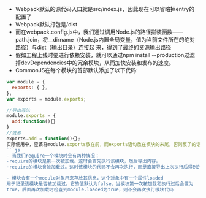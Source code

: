 - Webpack默认的源代码入口就是src/index.js，因此现在可以省略掉entry的配置了
- Webpack默认打包是/dist
- 而在webpack.config.js中，我们通过调用Node.js的路径拼装函数——path.join，将__dirname（Node.js内置全局变量，值为当前文件所在的绝对路径）与dist（输出目录）连接起
来，得到了最终的资源输出路径
- 假如工程上线时要进行依赖安装，就可以通过npm install --production过滤掉devDependencies中的冗余模块，从而加快安装和发布的速度。
- CommonJS在每个模块的首部默认添加了以下代码:
```js
var module = {
  exports: { },
};
var exports = module.exports;

//导出写法
module.exports = {
  add:function(){}
}
//或者
exports.add = function(){};
实际使用中，应该将module.exports放在前，而exports语句放在模块的末尾，否则反了的话，就会覆盖。
```js
- 当我们require一个模块时会有两种情况：
·require的模块是第一次被加载。这时会首先执行该模块，然后导出内容。
·require的模块曾被加载过。这时该模块的代码不会再次执行，而是直接导出上次执行后得到的结果。

- 模块会有一个module对象用来存放其信息，这个对象中有一个属性loaded
用于记录该模块是否被加载过。它的值默认为false，当模块第一次被加载和执行过后会置为
true，后面再次加载时检查到module.loaded为true，则不会再次执行模块代码

